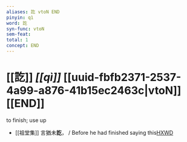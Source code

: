 ```yaml
---
aliases: 訖 vtoN END
pinyin: qì
word: 訖
syn-func: vtoN
sem-feat: 
total: 1
concept: END 
---
```

# [[訖]] *[[qì]]*  [[uuid-fbfb2371-2537-4a99-a876-41b15ec2463c|vtoN]] [[END]]
to finish; use up
 - [[祖堂集]] 言猶未**訖**， / Before he had finished saying this[HXWD](https://hxwd.org/textview.html?location=KR6q0002_Yan_003-1111a.21)